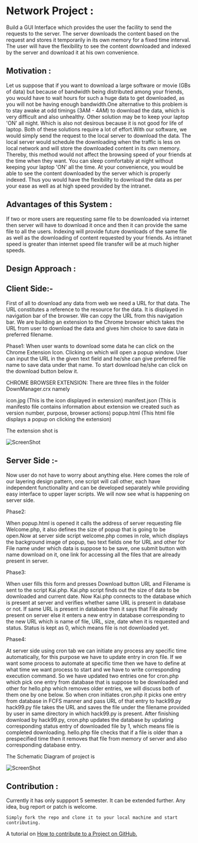 Network Project :
========================

Build a GUI Interface which provides the user the facility to send the requests to the server. The server downloads the
content based on the request and stores it temporarily in its own memory for a fixed time interval. The user will have 
the flexibility to see the content downloaded and indexed by the server and download it at his own convenience. 

Motivation :
------------
Let us suppose that if you want to download a large software or movie (GBs of data) but because of bandwidth being
distributed among your friends, you would have to wait hours for such a huge data to get downloaded, as you will not be
having enough bandwidth.One alternative to this problem is to stay awake at odd timings (3AM - 4AM) to download the
data, which is very difficult and also unhealthy. Other solution may be to keep your laptop 'ON' all night. Which is
also not desirous because it is not good for life of laptop. Both of these solutions require a lot of effort.With our
software, we would simply send the request to the local server to download the data. The local server would schedule 
the downloading when the traffic is less on local network and will store the downloaded content in its own memory.
Thereby, this method would not affect the browsing speed of your friends at the time when they want. You can sleep 
comfortably at night without keeping your laptop 'ON' all the time. At your convenience, you would be able to see the
content downloaded by the server which is properly indexed. Thus you would have the flexibility to download the data as
per your ease as well as at high speed provided by the intranet.

Advantages of this System :
---------------------------
If two or more users are requesting same file to be downloaded via internet then server will have to download it once
and then it can provide the same file to all the users.
Indexing will provide future downloads of the same file as well as the downloading of content requested by your friends.
As intranet speed is greater than internet speed file transfer will be at much higher speeds.

Design Approach :
-----------------

Client Side:-
-------------

First of all to download any data from web we need a URL for that data. The URL constitutes a reference to the resource
for the data. It is displayed in navigation bar of the browser. We can copy the URL from this navigation bar. We are 
building an extension to the Chrome browser which takes the URL from user to download the data and gives him choice
to save data in preferred filename.

Phase1: When user wants to download some data he can click on the Chrome Extension Icon. Clicking on which will open a popup window. User can input the URL in the given text field and he/she can give preferred file name to save data under that name. To start download he/she can click on the download button below it.

CHROME BROWSER EXTENSION: There are three files in the folder DownManager.crx namely

icon.jpg (This is the icon displayed in extension)
manifest.json (This is manifesto file contains information about extension we created such as version number, purpose, browser actions)
popup.html (This html file displays a popup on clicking the extension)

The extension shot is


![ScreenShot](https://raw.github.com/Narender14/Network-Project/master/chrome.jpg)


Server Side :-
-------------


Now user do not have to worry about anything else. Here comes the role of our layering design pattern, one script will 
call other, each have independent functionality and can be developed separately while providing easy interface to upper
layer scripts. We will now see what is happening on server side.
 
Phase2: 

When popup.html is opened it calls the address of server requesting file Welcome.php, it also defines the size of popup
that is going to be open.Now at server side script welcome.php comes in role, which displays the background image of 
popup, two text fields one for URL and other for File name under which data is suppose to be save, one submit button with name download on it, one link for accessing all the files that are already present in server.

Phase3:

When user fills this form and presses Download button URL and Filename is sent to the script Kai.php.
Kai.php script finds out the size of data to be downloaded and current date.
Now Kai.php connects to the database which is present at server and verifies whether same URL is present in database or
not. If same URL is present in database then it says that File already present on server else it enters a new entry in database corresponding to the new URL which is name of file, URL, size, date when it is requested and status. Status is kept as 0, which means file is not downloaded yet. 

Phase4:

At server side using cron tab we can initiate any process any specific time automatically, for this purpose we have to
update entry in cron file. If we want some process to automate at specific time then we have to define at what time we
want process to start and we have to write corresponding execution command. So we have updated two entries one for
cron.php which pick one entry from database that is suppose to be downloaded and other for hello.php which removes older entries, we will discuss both of them one by one below.
So when cron initiates cron.php it picks one entry from database in FCFS manner and pass URL of that entry to hack99.py 
hack99.py file takes the URL and saves the file under the filename provided by user in same directory in which hack99.py is present.
After finishing download by hack99.py, cron.php updates the database by updating corresponding status entry of 
downloaded file by 1, which means file is completed downloading. hello.php file checks that if a file is older than a prespecified time then it removes that file from memory of server and also corresponding database entry.


The Schematic Diagram of project is 


![ScreenShot](https://raw.github.com/Narender14/Network-Project/master/complete.jpg)


Contribution :
---------------

Currently it has only suppport 5 semester. It can be extended further. Any idea, bug report or patch is welcome.

    Simply fork the repo and clone it to your local machine and start contributing.

A tutorial on [How to contribute to a Project on GitHub.](http://www.lornajane.net/posts/2010/contributing-to-projects-on-github/)



